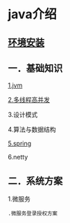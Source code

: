 # java介绍

## [环境安装](env/index.md)

## 一．基础知识

[1.jvm](jvm/index.md)

[2.多线程高并发](juc/index.md)

3.设计模式

4.算法与数据结构

[5.spring](spring/index.md)

6.netty

## 二．系统方案

1.微服务

```
.微服务登录授权方案
```



